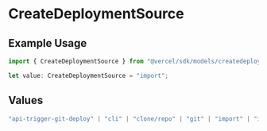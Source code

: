 # CreateDeploymentSource

## Example Usage

```typescript
import { CreateDeploymentSource } from "@vercel/sdk/models/createdeploymentop.js";

let value: CreateDeploymentSource = "import";
```

## Values

```typescript
"api-trigger-git-deploy" | "cli" | "clone/repo" | "git" | "import" | "import/repo" | "redeploy" | "v0-web"
```